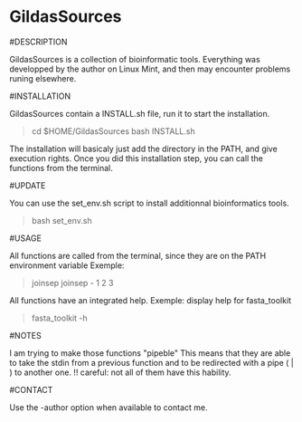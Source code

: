 GildasSources
================================

#DESCRIPTION

GildasSources is a collection of bioinformatic tools.
Everything was developped by the author on Linux Mint, and then may encounter problems runing elsewhere.

#INSTALLATION

GildasSources contain a INSTALL.sh file, run it to start the installation.
> cd $HOME/GildasSources
> bash INSTALL.sh

The installation will basicaly just add the directory in the PATH, and give execution rights.
Once you did this installation step, you can call the functions from the terminal.

#UPDATE

You can use the set_env.sh script to install additionnal bioinformatics tools.
> bash set_env.sh

#USAGE

All functions are called from the terminal, since they are on the PATH environment variable
Exemple: 
> joinsep
> joinsep - 1 2 3

All functions have an integrated help. 
Exemple: display help for fasta_toolkit
> fasta_toolkit -h

#NOTES

I am trying to make those functions "pipeble"
This means that they are able to take the stdin from a previous function 
and to be redirected with a pipe ( | ) to another one.
!! careful: not all of them have this hability.

#CONTACT

Use the -author option when available to contact me.
